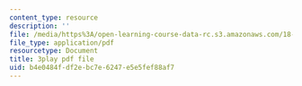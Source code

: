 ```yaml
---
content_type: resource
description: ''
file: /media/https%3A/open-learning-course-data-rc.s3.amazonaws.com/18-03-differential-equations-spring-2010/b4e0484fdf2ebc7e6247e5e5fef88af7_qZHseRxAWZ8.pdf
file_type: application/pdf
resourcetype: Document
title: 3play pdf file
uid: b4e0484f-df2e-bc7e-6247-e5e5fef88af7
---
```


